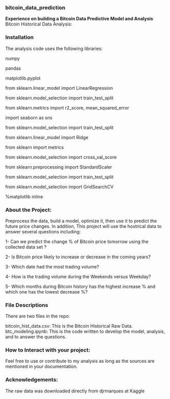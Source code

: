 ### bitcoin_data_prediction
**Experience on building a Bitcoin Data Predictive Model and Analysis**
Bitcoin Historical Data Analysis:

### Installation
The analysis code uses the following libraries:

numpy

pandas

matplotlib.pyplot

from sklearn.linear_model import LinearRegression

from sklearn.model_selection import train_test_split

from sklearn.metrics import r2_score, mean_squared_error

import seaborn as sns

from sklearn.model_selection import train_test_split 

from sklearn.linear_model import Ridge

from sklearn import metrics

from sklearn.model_selection import cross_val_score

from sklearn.preprocessing import StandardScaler

from sklearn.model_selection import train_test_split

from sklearn.model_selection import GridSearchCV

%matplotlib inline


### About the Project:

Preprocess the data, build a model, optimize it, then use it to predict the future price changes. In addition, This project will use the hostrical data to answer several questions including:

1- Can we predict the change % of Bitcoin price tomorrow using the collected data set ?

2- Is Bitcoin price likely to increase or decrease in the coming years?

3- Which date had the most trading volume?

4- How is the trading volume during the Weekends versus Weekday?

5- Which months during Bitcoin history has the highest increase % and which one has the lowest decrease %?


### File Descriptions
There are two files in the repo:

bitcoin_hist_data.csv: This is the Bitcoin Historical Raw Data.
btc_modeling.ipynb: This is the code written to develop the model, analysis, and to answer the questions.

### How to Interact with your project:
Feel free to use or contribute to my analysis as long as the sources are mentioned in your documentation.

### Acknowledgements:
The raw data was downloaded directly from djrmarques at Kaggle

